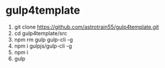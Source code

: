 # gulp4template

1. git clone https://github.com/astrotrain55/gulp4template.git
2. cd gulp4template/src
3. npm rm gulp gulp-cli -g
4. npm i gulpjs/gulp-cli -g
5. npm i
6. gulp
